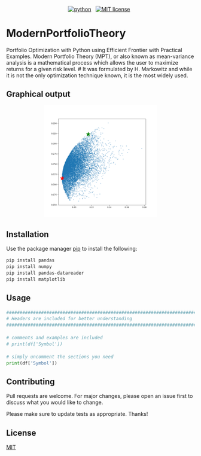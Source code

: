 <!-- buttons -->
<p align="center">
    <a href="https://www.python.org/">
        <img src="https://img.shields.io/badge/python-v3-brightgreen.svg"
            alt="python"></a> &nbsp;    
    <a href="https://opensource.org/licenses/MIT">
        <img src="https://img.shields.io/badge/license-MIT-brightgreen.svg"
            alt="MIT license"></a> &nbsp;
</p>


<!-- content -->

# ModernPortfolioTheory

Portfolio Optimization with Python using Efficient Frontier with Practical Examples. Modern Portfolio Theory (MPT), or also known as mean-variance analysis is a mathematical process which allows the user to maximize returns for a given risk level. # It was formulated by H. Markowitz and while it is not the only optimization technique known, it is the most widely used.



## Graphical output

<p align="center">
    <img width=60% src="https://github.com/enginance/Modern-Portfolio-Theory/blob/main/images/EfficientFrontier_domain.png">
</p>



## Installation

Use the package manager [pip](https://pip.pypa.io/en/stable/) to install the following:

```bash
pip install pandas
pip install numpy
pip install pandas-datareader
pip install matplotlib
```

## Usage

```python
##############################################################################################################
# Headers are included for better understanding
##############################################################################################################

# comments and examples are included
# print(df['Symbol'])

# simply uncomment the sections you need
print(df['Symbol'])

```

## Contributing
Pull requests are welcome. For major changes, please open an issue first to discuss what you would like to change.

Please make sure to update tests as appropriate. Thanks!

## License
[MIT](https://choosealicense.com/licenses/mit/)

